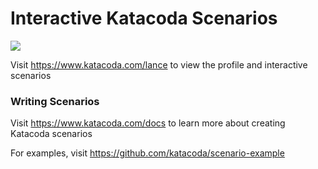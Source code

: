 # Interactive Katacoda Scenarios

[![](http://shields.katacoda.com/katacoda/lance/count.svg)](https://www.katacoda.com/lance "Get your profile on Katacoda.com")

Visit https://www.katacoda.com/lance to view the profile and interactive scenarios

### Writing Scenarios
Visit https://www.katacoda.com/docs to learn more about creating Katacoda scenarios

For examples, visit https://github.com/katacoda/scenario-example
